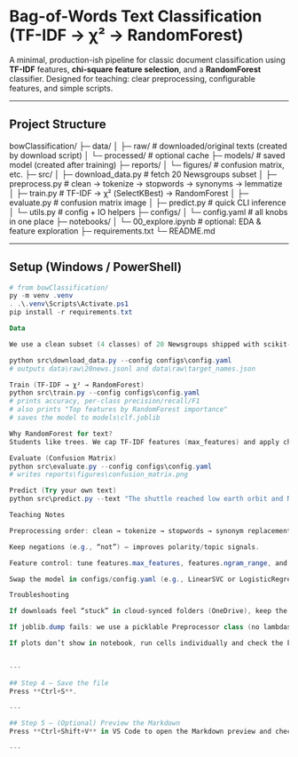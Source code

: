 # Bag-of-Words Text Classification (TF-IDF → χ² → RandomForest)

A minimal, production-ish pipeline for classic document classification using **TF-IDF** features, **chi-square feature selection**, and a **RandomForest** classifier. Designed for teaching: clear preprocessing, configurable features, and simple scripts.

---

## Project Structure

bowClassification/
├─ data/
│ ├─ raw/ # downloaded/original texts (created by download script)
│ └─ processed/ # optional cache
├─ models/ # saved model (created after training)
├─ reports/
│ └─ figures/ # confusion matrix, etc.
├─ src/
│ ├─ download_data.py # fetch 20 Newsgroups subset
│ ├─ preprocess.py # clean → tokenize → stopwords → synonyms → lemmatize
│ ├─ train.py # TF-IDF → χ² (SelectKBest) → RandomForest
│ ├─ evaluate.py # confusion matrix image
│ ├─ predict.py # quick CLI inference
│ └─ utils.py # config + IO helpers
├─ configs/
│ └─ config.yaml # all knobs in one place
├─ notebooks/
│ └─ 00_explore.ipynb # optional: EDA & feature exploration
├─ requirements.txt
└─ README.md


---

## Setup (Windows / PowerShell)

```powershell
# from bowClassification/
py -m venv .venv
. .\.venv\Scripts\Activate.ps1
pip install -r requirements.txt

Data

We use a clean subset (4 classes) of 20 Newsgroups shipped with scikit-learn.

python src\download_data.py --config configs\config.yaml
# outputs data\raw\20news.jsonl and data\raw\target_names.json

Train (TF-IDF → χ² → RandomForest)
python src\train.py --config configs\config.yaml
# prints accuracy, per-class precision/recall/F1
# also prints "Top features by RandomForest importance"
# saves the model to models\clf.joblib

Why RandomForest for text?
Students like trees. We cap TF-IDF features (max_features) and apply chi² selection (k_best) to keep it fast and accurate on sparse, high-dimensional text.

Evaluate (Confusion Matrix)
python src\evaluate.py --config configs\config.yaml
# writes reports\figures\confusion_matrix.png

Predict (Try your own text)
python src\predict.py --text "The shuttle reached low earth orbit and NASA confirmed the satellite deployment."

Teaching Notes

Preprocessing order: clean → tokenize → stopwords → synonym replacement → lemmatize → TF-IDF.

Keep negations (e.g., “not”) — improves polarity/topic signals.

Feature control: tune features.max_features, features.ngram_range, and feature_selection.k_best.

Swap the model in configs/config.yaml (e.g., LinearSVC or LogisticRegression) to compare vs. RandomForest (optional).

Troubleshooting

If downloads feel “stuck” in cloud-synced folders (OneDrive), keep the project on local disk.

If joblib.dump fails: we use a picklable Preprocessor class (no lambdas) — ensure src\preprocess.py is the provided version.

If plots don’t show in notebook, run cells individually and check the kernel is .venv.


---

## Step 4 — Save the file
Press **Ctrl+S**.

---

## Step 5 — (Optional) Preview the Markdown
Press **Ctrl+Shift+V** in VS Code to open the Markdown preview and check formatting.

---
